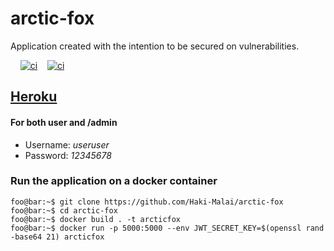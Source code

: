 # arctic-fox
Application created with the intention to be secured on vulnerabilities.

&nbsp;&nbsp;&nbsp;
[![ci](https://github.com/Haki-Malai/arctic-fox/actions/workflows/codeql.yml/badge.svg?branch=main)](https://github.com/Haki-Malai/arctic-fox/actions/workflows/codeql.yml)&nbsp;&nbsp;&nbsp;
[![ci](https://github.com/Haki-Malai/arctic-fox/actions/workflows/docker-heroku-deploy.yml/badge.svg?branch=main)](https://github.com/Haki-Malai/arctic-fox/actions/workflows/docker-heroku-deploy.yml)



## [Heroku](https://arcticfox.herokuapp.com/)
  #### For both user and /admin
  - Username: *useruser*
  - Password: *12345678*

### Run the application on a docker container
```console
foo@bar:~$ git clone https://github.com/Haki-Malai/arctic-fox
foo@bar:~$ cd arctic-fox
foo@bar:~$ docker build . -t arcticfox
foo@bar:~$ docker run -p 5000:5000 --env JWT_SECRET_KEY=$(openssl rand -base64 21) arcticfox
```
